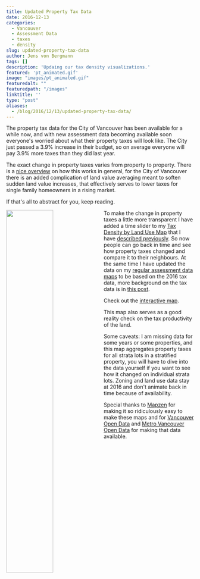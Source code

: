```yaml
---
title: Updated Property Tax Data
date: 2016-12-13
categories:
  - Vancouver
  - Assessment Data
  - taxes
  - density
slug: updated-property-tax-data
author: Jens von Bergmann
tags: []
description: 'Updaing our tax density visualizations.'
featured: 'pt_animated.gif'
image: "images/pt_animated.gif"
featuredalt: ""
featuredpath: "/images"
linktitle: ''
type: "post"
aliases:
  - /blog/2016/12/13/updated-property-tax-data/
---
```





The property tax data for the City of Vancouver has been available for a while now, and with new assessment data becoming
available soon everyone's worried about what their property taxes will look like. The City just passed a 3.9% increase
in their budget, so on average everyone will pay 3.9% more taxes than they did last year.

The exact change in property taxes varies from property to property. There is a [nice overview](https://patrickjohnstone.ca/2013/01/on-assessments-and-mil-rates.html)
on how this works in general, for the City of Vancouver there is an added complication of land value averaging meant to
soften sudden land value increases, that effectively serves to lower taxes for single family homeowners in a rising market.

If that's all to abstract for you, keep reading.

<!-- more -->

<a href="https://mountainmath.ca/assessment_gl/map?zoom=15&lat=49.2672&lng=-123.1449" target="_blank"><img  src="images/pt_animated.gif" style="width:50%;float:left;margin-right:10px;"></a>
To make the change in property taxes a little more transparent I have added a time slider to my
[Tax Density by Land Use Map](https://mountainmath.ca/assessment_gl/map?zoom=15&lat=49.2672&lng=-123.1449) that I have
[described previously](http://doodles.mountainmath.ca/blog/2016/03/02/property-taxes-and-land-use/). So now people can
go back in time and see how property taxes changed and compare it to their neighbours. At the same time I
have updated the data on my [regular assessment data maps](https://mountainmath.ca/map/assessment?zoom=13&lat=49.2484&lng=-123.1124&layer=10&mapBase=2) to be based on the 2016 tax data, more background on the
tax data is in [this post](http://doodles.mountainmath.ca/blog/2015/05/31/density-in-vancouver/).

Check out the <a class='btn' href="https://mountainmath.ca/assessment_gl/map?zoom=14&lat=49.2814&lng=-123.1312" target="_blank">interactive map</a>.

This map also serves as a good reality check on the tax productivity of the land.

Some caveats: I am missing data for some years or some
properties, and this map aggregates property taxes for
all strata lots in a stratified property, you will have to dive into the data yourself if you want to see how it changed
on individual strata lots. Zoning and land use data stay at 2016 and don't animate back in time because of availability.

Special thanks to [Mapzen](https://mapzen.com) for making it so ridiculously easy to make these maps and for
[Vancouver Open Data](http://vancouver.ca/your-government/open-data-catalogue.aspx) and
[Metro Vancouver Open Data](http://www.metrovancouver.org/data) for making that data available.

<script>
function resetImages(){
    $('img').each(function(img){
        imgsrc = $(img).attr('src');
        if (imgsrc.slice(imgsrc.length-4)=='.gif') {
            $(img).attr('src', '');
            $(img).attr('src', imgsrc);

        }
    });
    setTimeout(function(){
        resetImages();
    },25000);
}
setTimeout(function(){
    resetImages();
},25000);
</script>

